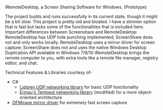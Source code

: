 iRemoteDesktop, a Screen Sharing Software for Windows. (Prototype)


The project builds and runs successfully in its current state, though it might be a bit slow. 
This project is pretty old and bloated. 
I have a slimmer option that is fast but lacks some of the functionalities that is included here.
Important differences between Screenshare and RemoteDesktop: RemoteDesktop has UDP hole punching implemented; ScreenShare does not and only works locally. RemoteDesktop uses a mirror driver for screen capture; ScreenShare does not and uses the native Windows Desktop Duplication API available in Windows 7/8/10
iRemoteDesktop brings the remote computer to you, with extra tools like a remote file manager, registry editor, and chat.


Technical Features & Libraries courtesy of-
* C#
  * [Lidgren UDP networking library](https://code.google.com/p/lidgren-network-gen3/) for basic UDP functionality
  * [Ermau's Tempest networking library](https://github.com/ermau/Tempest) (modified) for a more object-oriented architecture
* [DFMirage mirror driver](http://www.demoforge.com/dfmirage.htm) for extremely fast screen capture
